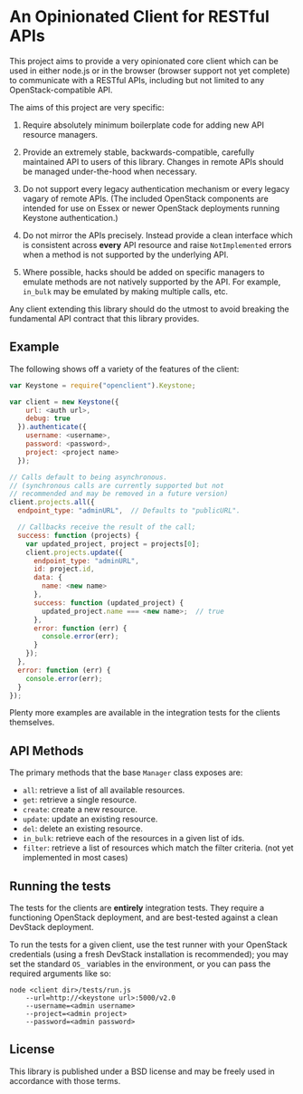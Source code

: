 # An Opinionated Client for RESTful APIs #

This project aims to provide a very opinionated core client which can be used in
either node.js or in the browser (browser support not yet complete) to communicate
with a RESTful APIs, including but not limited to any OpenStack-compatible API.

The aims of this project are very specific:

1. Require absolutely minimum boilerplate code for adding new API
   resource managers.

2. Provide an extremely stable, backwards-compatible, carefully maintained
   API to users of this library. Changes in remote APIs should be managed
   under-the-hood when necessary.

2. Do not support every legacy authentication mechanism or every legacy vagary
   of remote APIs. (The included OpenStack components are intended for use on
   Essex or newer OpenStack deployments running Keystone authentication.)

3. Do not mirror the APIs precisely. Instead provide a clean interface which is
   consistent across __every__ API resource and raise `NotImplemented` errors
   when a method is not supported by the underlying API.

4. Where possible, hacks should be added on specific managers to emulate
   methods are not natively supported by the API. For example, `in_bulk`  may
   be emulated by making multiple calls, etc.

Any client extending this library should do the utmost to avoid breaking the
fundamental API contract that this library provides.

## Example ##

The following shows off a variety of the features of the client:

```javascript
var Keystone = require("openclient").Keystone;

var client = new Keystone({
    url: <auth url>,
    debug: true
  }).authenticate({
    username: <username>,
    password: <password>,
    project: <project name>
  });

// Calls default to being asynchronous.
// (synchronous calls are currently supported but not
// recommended and may be removed in a future version)
client.projects.all({
  endpoint_type: "adminURL",  // Defaults to "publicURL".

  // Callbacks receive the result of the call;
  success: function (projects) {
    var updated_project, project = projects[0];
    client.projects.update({
      endpoint_type: "adminURL",
      id: project.id,
      data: {
        name: <new name>
      },
      success: function (updated_project) {
        updated_project.name === <new name>;  // true
      },
      error: function (err) {
        console.error(err);
      }
    });
  },
  error: function (err) {
    console.error(err);
  }
});
```

Plenty more examples are available in the integration tests for the clients
themselves.

## API Methods ##

The primary methods that the base `Manager` class exposes are:

* `all`: retrieve a list of all available resources.
* `get`: retrieve a single resource.
* `create`: create a new resource.
* `update`: update an existing resource.
* `del`: delete an existing resource.
* `in_bulk`: retrieve each of the resources in a given list of ids.
* `filter`: retrieve a list of resources which match the filter criteria. (not yet implemented in most cases)

## Running the tests ##

The tests for the clients are __entirely__ integration tests. They require
a functioning OpenStack deployment, and are best-tested against a clean
DevStack deployment.

To run the tests for a given client, use the test runner with your OpenStack
credentials (using a fresh DevStack installation is recommended); you may set
the standard `OS_` variables in the environment, or you can pass the required
arguments like so:

```
node <client dir>/tests/run.js
    --url=http://<keystone url>:5000/v2.0
    --username=<admin username>
    --project=<admin project>
    --password=<admin password>
```

## License ##

This library is published under a BSD license and may be freely used in
accordance with those terms.
